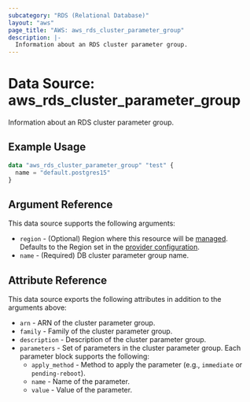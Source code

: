 ```yaml
---
subcategory: "RDS (Relational Database)"
layout: "aws"
page_title: "AWS: aws_rds_cluster_parameter_group"
description: |-
  Information about an RDS cluster parameter group.
---
```


# Data Source: aws_rds_cluster_parameter_group

Information about an RDS cluster parameter group.

## Example Usage

```terraform
data "aws_rds_cluster_parameter_group" "test" {
  name = "default.postgres15"
}
```

## Argument Reference

This data source supports the following arguments:

* `region` - (Optional) Region where this resource will be [managed](https://docs.aws.amazon.com/general/latest/gr/rande.html#regional-endpoints). Defaults to the Region set in the [provider configuration](https://registry.terraform.io/providers/hashicorp/aws/latest/docs#aws-configuration-reference).
* `name` - (Required) DB cluster parameter group name.

## Attribute Reference

This data source exports the following attributes in addition to the arguments above:

* `arn` - ARN of the cluster parameter group.
* `family` - Family of the cluster parameter group.
* `description` - Description of the cluster parameter group.
* `parameters` - Set of parameters in the cluster parameter group. Each parameter block supports the following:
  * `apply_method` - Method to apply the parameter (e.g., `immediate` or `pending-reboot`).
  * `name` - Name of the parameter.
  * `value` - Value of the parameter.
